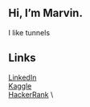 ## Hi, I’m Marvin.

I like tunnels

## Links
[LinkedIn](https://www.linkedin.com/in/marvin-waecker)  \
[Kaggle](https://www.kaggle.com/schaufel)  \
[HackerRank](https://www.hackerrank.com/mwaeck)  \




<!---
m-waecke is a ✨ special ✨ repository because its `README.md` (this file) appears on your GitHub profile.
You can click the Preview link to take a look at your changes.
--->
